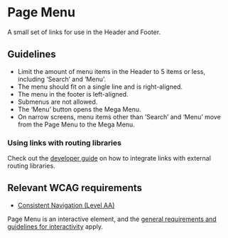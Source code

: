 <!-- @license CC0-1.0 -->

# Page Menu

A small set of links for use in the Header and Footer.

## Guidelines

- Limit the amount of menu items in the Header to 5 items or less, including ‘Search’ and ‘Menu’.
- The menu should fit on a single line and is right-aligned.
- The menu in the footer is left-aligned.
- Submenus are not allowed.
- The ‘Menu’ button opens the Mega Menu.
- On narrow screens, menu items other than ‘Search’ and ‘Menu’ move from the Page Menu to the Mega Menu.

### Using links with routing libraries

Check out the [developer guide](/docs/docs-developer-guide-routing-libraries--docs) on how to integrate links with external routing libraries.

## Relevant WCAG requirements

- [Consistent Navigation (Level AA)](https://www.w3.org/WAI/WCAG21/Understanding/consistent-navigation.html)

Page Menu is an interactive element, and the [general requirements and guidelines for interactivity](/docs/docs-developer-guide-interactivity--docs) apply.
